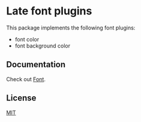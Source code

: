 # Late font plugins

This package implements the following font plugins:

- font color
- font background color

## Documentation

Check out [Font](https://sewellstephens.github.io/late/docs/font).

## License

[MIT](../../LICENSE)
